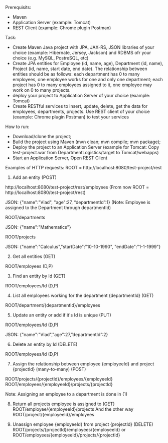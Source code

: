 Prerequisits:

- Maven
- Application Server (example: Tomcat)
- REST Client (example: Chrome plugin Postman)

Task:


- Create Maven Java project with JPA, JAX-RS, JSON libraries of your choice (example: Hibernate, Jersey, Jackson) and RDBMS ofr your choice (e.g. MySQL, PostreSQL, etc)
- Create JPA entities for Employee (id, name, age), Department (id, name), Project (id, name, start date, end date). The relationship between entities should be as follows: each department has 0 to many employees, one employee works for one and only one department; each project has 0 to many employees assigned to it, one employee may work on 0 to many projects. 
- deploy your project to Application Server of your choice (example: Tomcat)
- Create RESTful services to insert, update, delete, get the data for employees, departments, projects. Use REST client of your choice (example: Chrome plugin Postman) to test your services

How to run:

- Download/clone the project;
- Build the project using Maven (mvn clean; mvn compile; mvn package);
- Deploy the project to an Application Server (example for Tomcat: Copy test-project.war from DepartmentLogistics/target to Tomcat/webapps)
- Start an Application Server, Open REST Client 

Examples of HTTP requests:
ROOT = http://localhost:8080/test-project/rest 

1) Add an entity (POST)

http://localhost:8080/test-project/rest/employees
(From now ROOT = http://localhost:8080/test-project/rest)

JSON: {"name":"Vlad", "age":27, “departmentId”:1}
(Note: Employee is assigned to the Department through departmentId) 

ROOT/departments

JSON: {"name":"Mathematics"}

ROOT/projects

JSON: {"name":"Calculus","startDate":"10-10-1990", "endDate":"1-1-1999"}

2) Get all entities (GET)

ROOT/employees (D,P)

3)  Find an entity by Id (GET)

ROOT/employees/Id (D,P)

4) List all employees working for the department {departmentId} (GET) 

ROOT/department/{departmentId}/employees

5) Update an entity or add if it's Id is unique (PUT)

ROOT/employees/Id (D,P)

JSON: {"name":"Vlad","age":27,”departmentId”:2}

6) Delete an entity by Id (DELETE)

ROOT/employees/Id (D,P)

7) Assign the relationship between employee {employeeId} and project {projectId}
(many-to-many) (POST)

ROOT/projects/{projectId}/employees/{employeeId}  
ROOT/employees/{employeeId}/projects/{projectId}

Note: Assigning an employee to a department is done in (1)

8) Return all projects employee is assigned to (GET) 
ROOT/employee/{employeeId}/projects
And the other way
ROOT/project/{employeeId}/employees


9) Unassign employee {employeeId} from project {projectId} (DELETE)
ROOT/projects/{projectId}/employees/{employeeId} or 
ROOT/employees/{employeeId}/projects/{projectId}

